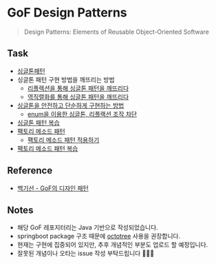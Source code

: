 # GoF Design Patterns
> Design Patterns: Elements of Reusable Object-Oriented Software

## Task
* [싱글톤패턴](./src/main/java/com/pattern/GoF/singleton)
* 싱글톤 패턴 구현 방법을 깨뜨리는 방법
    * [리플렉션을 통해 싱글톤 패턴을 깨뜨리다](src/test/java/com/pattern/GoF/singleton/crashSingleton/SettingsTest.java)
    * [역직렬화를 통해 싱글톤 패턴을 깨뜨리다](src/test/java/com/pattern/GoF/singleton/crashSingleton/SettingsTest2.java)  
* [싱글톤을 안전하고 단순하게 구현하는 방법](./src/main/java/com/pattern/GoF/singleton/enumType/Settings.java)
    * [enum을 이용한 싱글톤, 리플랙션 조작 차단](./src/test/java/com/pattern/GoF/singleton/enumType/SettingsTest.java)
* [싱글톤 패턴 복습](./readmeFiles/singleton-review.md)
* [팩토리 메소드 패턴](./readmeFiles/Factory-pattern.md)
  * [팩토리 메소드 패턴 적용하기](./src/main/java/com/pattern/GoF/factory/applied)
* [팩토리 메소드 패턴 복습](./readmeFiles/factory-pattern-review.md)


## Reference
* [백기선 - GoF의 디자인 패턴](https://inf.run/kdrm)

## Notes
* 해당 GoF 레포지터리는 Java 기반으로 작성되었습니다.
* springboot package 구조 때문에 [octotree](https://www.octotree.io/) 사용을 권장합니다.
* 현재는 구현에 집중되어 있지만, 추후 개념적인 부분도 업로드 할 예정입니다.
* 잘못된 개념이나 오타는 issue 작성 부탁드립니다 🙇🏻‍♂️
